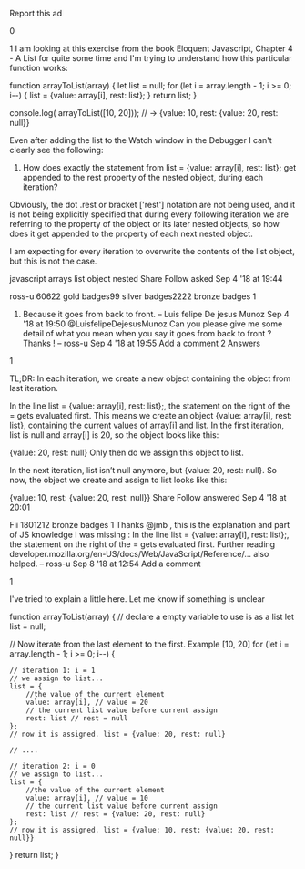 

Report this ad

0


1
I am looking at this exercise from the book Eloquent Javascript, Chapter 4 - A List for quite some time and I'm trying to understand how this particular function works:

function arrayToList(array) {
  let list = null;
  for (let i = array.length - 1; i >= 0; i--) {
    list = {value: array[i], rest: list};
  }
  return list;
}

console.log( arrayToList([10, 20]));
// → {value: 10, rest: {value: 20, rest: null}}

Even after adding the list to the Watch window in the Debugger I can't clearly see the following:


1. How does exactly the statement from list = {value: array[i], rest: list}; get appended to the rest property of the nested object, during each iteration?


Obviously, the dot .rest or bracket ['rest'] notation are not being used, and it is not being explicitly specified that during every following iteration we are referring to the property of the object or its later nested objects, so how does it get appended to the property of each next nested object.

I am expecting for every iteration to overwrite the contents of the list object, but this is not the case.

javascript
arrays
list
object
nested
Share
Follow
asked Sep 4 '18 at 19:44

ross-u
60622 gold badges99 silver badges2222 bronze badges
1
1) Because it goes from back to front. – Luis felipe De jesus Munoz Sep 4 '18 at 19:50
@LuisfelipeDejesusMunoz Can you please give me some detail of what you mean when you say it goes from back to front ? Thanks ! – ross-u Sep 4 '18 at 19:55 
Add a comment
2 Answers

1

TL;DR: In each iteration, we create a new object containing the object from last iteration.

In the line list = {value: array[i], rest: list};, the statement on the right of the = gets evaluated first. This means we create an object {value: array[i], rest: list}, containing the current values of array[i] and list. In the first iteration, list is null and array[i] is 20, so the object looks like this:

{value: 20, rest: null}
Only then do we assign this object to list.

In the next iteration, list isn’t null anymore, but {value: 20, rest: null}. So now, the object we create and assign to list looks like this:

{value: 10, rest: {value: 20, rest: null}}
Share
Follow
answered Sep 4 '18 at 20:01

Fii
1801212 bronze badges
1
Thanks @jmb , this is the explanation and part of JS knowledge I was missing : In the line list = {value: array[i], rest: list};, the statement on the right of the = gets evaluated first. Further reading developer.mozilla.org/en-US/docs/Web/JavaScript/Reference/… also helped. – ross-u Sep 8 '18 at 12:54 
Add a comment

1

I've tried to explain a little here. Let me know if something is unclear

function arrayToList(array) {
  // declare a empty variable to use is as a list
  let list = null;

  // Now iterate from the last element to the first. Example [10, 20]
  for (let i = array.length - 1; i >= 0; i--) {

    // iteration 1: i = 1 
    // we assign to list...
    list = {
        //the value of the current element
        value: array[i], // value = 20
        // the current list value before current assign
        rest: list // rest = null
    };
    // now it is assigned. list = {value: 20, rest: null}

    // ....

    // iteration 2: i = 0
    // we assign to list...
    list = {
        //the value of the current element
        value: array[i], // value = 10
        // the current list value before current assign
        rest: list // rest = {value: 20, rest: null}
    };
    // now it is assigned. list = {value: 10, rest: {value: 20, rest: null}}

  }
  return list;
}